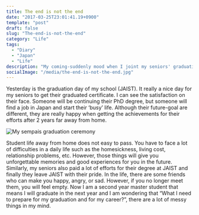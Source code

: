 ```yaml
---
title: The end is not the end
date: "2017-03-25T23:01:41.19+0900"
template: "post"
draft: false
slug: "The-end-is-not-the-end"
category: "Life"
tags:
  - "Diary"
  - "Japan"
  - "Life"
description: "My coming-suddenly mood when I joint my seniors' graduation ceremony"
socialImage: "/media/the-end-is-not-the-end.jpg"
---
```


Yesterday is the graduation day of my school (JAIST). It really a nice day for my seniors to get their graduated certificate. I can see the satisfaction on their face. Someone will be continuing their PhD degree, but someone will find a job in Japan and start their ‘busy’ life. Although their future-goal are different, they are really happy when getting the achievements for their efforts after 2 years far away from home. 

![My sempais graduation ceremony](/media/the-end-is-not-the-end.jpg)

Student life away from home does not easy to pass. You have to face a lot of difficulties in a daily life such as the homesickness, living cost,  relationship problems, etc. However, those things will give you unforgettable memories and good experiences for you in the future. Similarly, my seniors also paid a lot of efforts for their degree at JAIST and finally they leave JAIST with their pride. In the life, there are some friends who can make you happy, angry, or sad. However, if you no longer meet them, you will feel empty.  Now I am a second year master student that means I will graduate in the next year and I am wondering that “What I need to prepare for my graduation and for my career?”, there are a lot of messy things in my mind.
